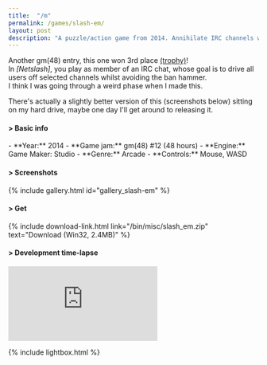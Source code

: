 ```yaml
---
title:  "/m"
permalink: /games/slash-em/
layout: post
description: "A puzzle/action game from 2014. Annihilate IRC channels with annoyance."
---
```

Another gm(48) entry, this one won 3rd place [(trophy)](https://i.imgur.com/AuQgXUo.png)!   
In _[Netslash]_, you play as member of an IRC chat, whose goal is to drive all users off selected channels whilst avoiding the ban hammer.   
I think I was going through a weird phase when I made this.

There's actually a slightly better version of this (screenshots below) sitting on my hard drive, maybe one day I'll get around to releasing it.
<div class="subsection">
<h4 class="visual-title">&gt; Basic info</h4>    
- **Year:** 2014
- **Game jam:** gm(48) #12 (48 hours)
- **Engine:** Game Maker: Studio
- **Genre:** Arcade
- **Controls:** Mouse, WASD
</div>

<div class="subsection">
<h4 class="visual-title">&gt; Screenshots</h4>    
{% include gallery.html id="gallery_slash-em" %}
</div>

<div class="subsection">
<h4 class="visual-title">&gt; Get</h4>    
{% include download-link.html link="/bin/misc/slash_em.zip" text="Download (Win32, 2.4MB)" %}
</div>

<div class="subsection">
<h4 class="visual-title">&gt; Development time-lapse</h4>    
<div class="dashed-border">
<div class='embed-container'><iframe src='https://www.youtube.com/embed/eJ2ZKpdb_Lk' frameborder='0' allowfullscreen></iframe></div>
</div>
</div>

{% include lightbox.html %}



